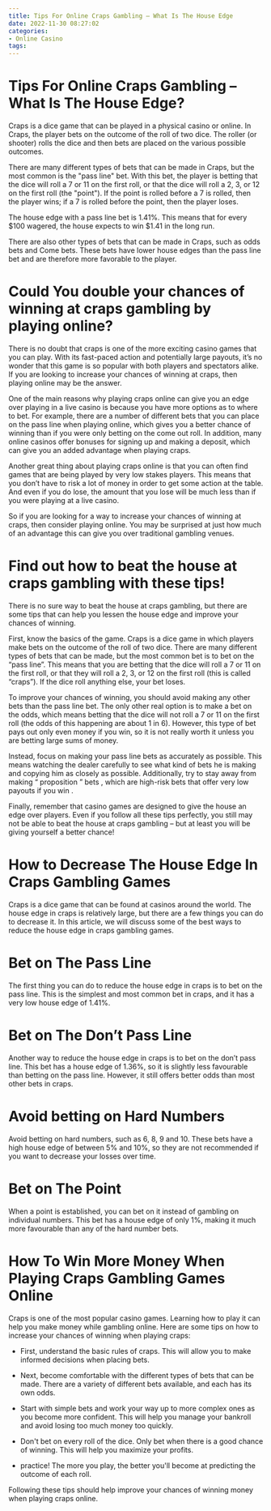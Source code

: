 ```yaml
---
title: Tips For Online Craps Gambling – What Is The House Edge 
date: 2022-11-30 08:27:02
categories:
- Online Casino
tags:
---
```



#  Tips For Online Craps Gambling – What Is The House Edge? 

Craps is a dice game that can be played in a physical casino or online. In Craps, the player bets on the outcome of the roll of two dice. The roller (or shooter) rolls the dice and then bets are placed on the various possible outcomes.

There are many different types of bets that can be made in Craps, but the most common is the "pass line" bet. With this bet, the player is betting that the dice will roll a 7 or 11 on the first roll, or that the dice will roll a 2, 3, or 12 on the first roll (the "point"). If the point is rolled before a 7 is rolled, then the player wins; if a 7 is rolled before the point, then the player loses.

The house edge with a pass line bet is 1.41%. This means that for every $100 wagered, the house expects to win $1.41 in the long run.

There are also other types of bets that can be made in Craps, such as odds bets and Come bets. These bets have lower house edges than the pass line bet and are therefore more favorable to the player.

#  Could You double your chances of winning at craps gambling by playing online? 

There is no doubt that craps is one of the more exciting casino games that you can play. With its fast-paced action and potentially large payouts, it’s no wonder that this game is so popular with both players and spectators alike. If you are looking to increase your chances of winning at craps, then playing online may be the answer.

One of the main reasons why playing craps online can give you an edge over playing in a live casino is because you have more options as to where to bet. For example, there are a number of different bets that you can place on the pass line when playing online, which gives you a better chance of winning than if you were only betting on the come out roll. In addition, many online casinos offer bonuses for signing up and making a deposit, which can give you an added advantage when playing craps.

Another great thing about playing craps online is that you can often find games that are being played by very low stakes players. This means that you don’t have to risk a lot of money in order to get some action at the table. And even if you do lose, the amount that you lose will be much less than if you were playing at a live casino.

So if you are looking for a way to increase your chances of winning at craps, then consider playing online. You may be surprised at just how much of an advantage this can give you over traditional gambling venues.

#  Find out how to beat the house at craps gambling with these tips! 

There is no sure way to beat the house at craps gambling, but there are some tips that can help you lessen the house edge and improve your chances of winning. 

First, know the basics of the game. Craps is a dice game in which players make bets on the outcome of the roll of two dice. There are many different types of bets that can be made, but the most common bet is to bet on the “pass line”. This means that you are betting that the dice will roll a 7 or 11 on the first roll, or that they will roll a 2, 3, or 12 on the first roll (this is called “craps”). If the dice roll anything else, your bet loses. 

To improve your chances of winning, you should avoid making any other bets than the pass line bet. The only other real option is to make a bet on the odds, which means betting that the dice will not roll a 7 or 11 on the first roll (the odds of this happening are about 1 in 6). However, this type of bet pays out only even money if you win, so it is not really worth it unless you are betting large sums of money. 

Instead, focus on making your pass line bets as accurately as possible. This means watching the dealer carefully to see what kind of bets he is making and copying him as closely as possible. Additionally, try to stay away from making “ proposition ” bets , which are high-risk bets that offer very low payouts if you win . 

Finally, remember that casino games are designed to give the house an edge over players. Even if you follow all these tips perfectly, you still may not be able to beat the house at craps gambling – but at least you will be giving yourself a better chance!

#  How to Decrease The House Edge In Craps Gambling Games 

Craps is a dice game that can be found at casinos around the world. The house edge in craps is relatively large, but there are a few things you can do to decrease it. In this article, we will discuss some of the best ways to reduce the house edge in craps gambling games.

# Bet on The Pass Line 
The first thing you can do to reduce the house edge in craps is to bet on the pass line. This is the simplest and most common bet in craps, and it has a very low house edge of 1.41%.

# Bet on The Don’t Pass Line 
Another way to reduce the house edge in craps is to bet on the don’t pass line. This bet has a house edge of 1.36%, so it is slightly less favourable than betting on the pass line. However, it still offers better odds than most other bets in craps.

# Avoid betting on Hard Numbers 
Avoid betting on hard numbers, such as 6, 8, 9 and 10. These bets have a high house edge of between 5% and 10%, so they are not recommended if you want to decrease your losses over time.

# Bet on The Point 
When a point is established, you can bet on it instead of gambling on individual numbers. This bet has a house edge of only 1%, making it much more favourable than any of the hard number bets.

#  How To Win More Money When Playing Craps Gambling Games Online

Craps is one of the most popular casino games. Learning how to play it can help you make money while gambling online. Here are some tips on how to increase your chances of winning when playing craps:

- First, understand the basic rules of craps. This will allow you to make informed decisions when placing bets.

- Next, become comfortable with the different types of bets that can be made. There are a variety of different bets available, and each has its own odds.

- Start with simple bets and work your way up to more complex ones as you become more confident. This will help you manage your bankroll and avoid losing too much money too quickly.

- Don't bet on every roll of the dice. Only bet when there is a good chance of winning. This will help you maximize your profits.

- practice! The more you play, the better you'll become at predicting the outcome of each roll.

Following these tips should help improve your chances of winning money when playing craps online.